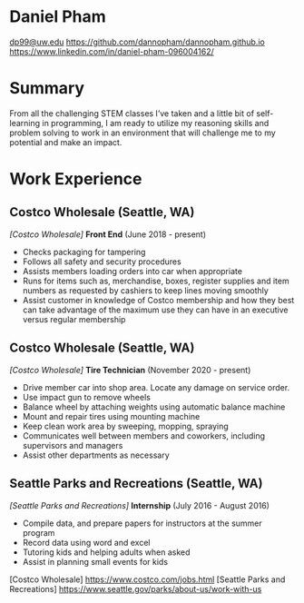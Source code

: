# Daniel Pham
dp99@uw.edu
https://github.com/dannopham/dannopham.github.io
https://www.linkedin.com/in/daniel-pham-096004162/

# Summary
From all the challenging STEM classes I’ve taken and a little bit of self-learning in programming, I am ready to utilize my reasoning skills and problem solving to work in an environment that will challenge me to my potential and make an impact.

# Work Experience

## Costco Wholesale (Seattle, WA)
*[Costco Wholesale]*
**Front End** (June 2018 - present)
- Checks packaging for tampering
- Follows all safety and security procedures
- Assists members loading orders into car when appropriate
- Runs for items such as, merchandise, boxes, register supplies and item numbers
as requested by cashiers to keep lines moving smoothly
- Assist customer in knowledge of Costco membership and how they best can take
advantage of the maximum use they can have in an executive versus regular
membership

## Costco Wholesale (Seattle, WA)
*[Costco Wholesale]*
**Tire Technician** (November 2020 - present)
- Drive member car into shop area. Locate any damage on service order.
- Use impact gun to remove wheels
- Balance wheel by attaching weights using automatic balance machine
- Mount and repair tires using mounting machine
- Keep clean work area by sweeping, mopping, spraying
- Communicates well between members and coworkers, including supervisors and
  managers
- Assist other departments as necessary

## Seattle Parks and Recreations (Seattle, WA)
*[Seattle Parks and Recreations]*
**Internship** (July 2016 - August 2016)
- Compile data, and prepare papers for instructors at the summer program
- Record data using word and excel
- Tutoring kids and helping adults when asked
- Assist in planning small events for kids

[Costco Wholesale] https://www.costco.com/jobs.html
[Seattle Parks and Recreations] https://www.seattle.gov/parks/about-us/work-with-us
